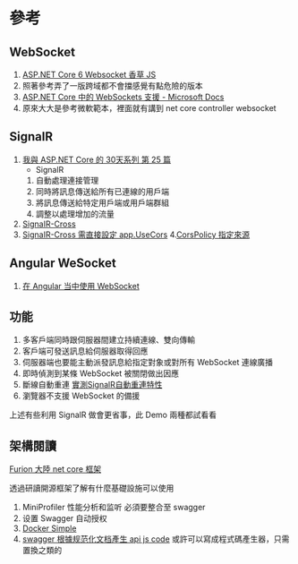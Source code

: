 # 參考

## WebSocket

1. [ASP.NET Core 6 Websocket 香草 JS](https://blog.darkthread.net/blog/aspnet-core-websocket-chatroom/)
2. 照著參考弄了一版跨域都不會擋感覺有點危險的版本
3. [ASP.NET Core 中的 WebSockets 支援 - Microsoft Docs](https://docs.microsoft.com/zh-tw/aspnet/core/fundamentals/websockets?view=aspnetcore-6.0)
4. 原來大大是參考微軟範本，裡面就有講到 net core controller websocket

## SignalR

1. [我與 ASP.NET Core 的 30天系列 第 25 篇](https://ithelp.ithome.com.tw/articles/10251470)
   * SignalR
   1. 自動處理連接管理
   2. 同時將訊息傳送給所有已連線的用戶端
   3. 將訊息傳送給特定用戶端或用戶端群組
   4. 調整以處理增加的流量
2. [SignaIR-Cross](https://blog.darkthread.net/blog/signalr-cross-domain/)
3. [SignaIR-Cross 需直接設定 app.UseCors](https://docs.microsoft.com/zh-tw/aspnet/core/signalr/security?view=aspnetcore-6.0)
4.[CorsPolicy 指定來源](https://www.cnblogs.com/myzony/p/10511492.html)

## Angular WeSocket

1. [在 Angular 当中使用 WebSocket](https://heptaluan.github.io/2019/05/20/Angular/15/)

## 功能

1. 多客戶端同時跟伺服器間建立持續連線、雙向傳輸
2. 客戶端可發送訊息給伺服器取得回應
3. 伺服器端也要能主動派發訊息給指定對象或對所有 WebSocket 連線廣播
4. 即時偵測到某條 WebSocket 被關閉做出因應
5. 斷線自動重連 [實測SignalR自動重連特性](https://blog.darkthread.net/blog/test-signalr-reconnect/)
6. 瀏覽器不支援 WebSocket 的備援

上述有些利用 SignalR 做會更省事，此 Demo 兩種都試看看

## 架構閱讀

[Furion 大陸 net core 框架](https://dotnetchina.gitee.io/furion/)

透過研讀開源框架了解有什麼基礎設施可以使用

1. MiniProfiler 性能分析和监听 必須要整合至 swagger
2. 设置 Swagger 自动授权
3. [Docker Simple](https://github.com/twtrubiks/docker-tutorial)
4. [swagger 根據规范化文档產生 api js code](https://dotnetchina.gitee.io/furion/docs/clientapi) 或許可以寫成程式碼產生器，只需置換之類的
